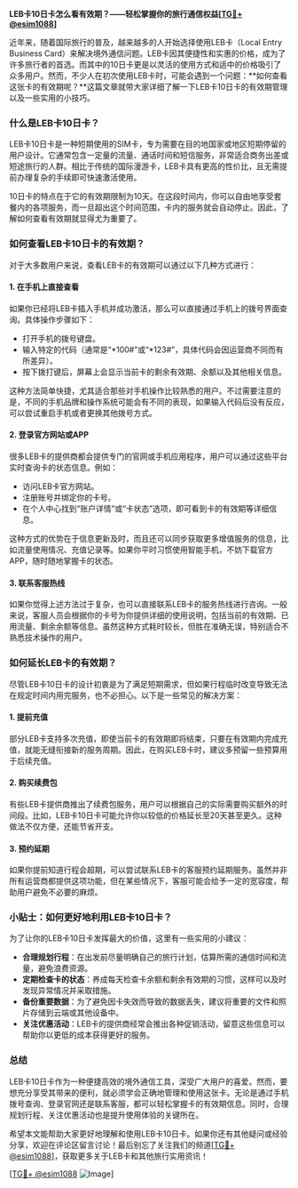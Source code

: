 **LEB卡10日卡怎么看有效期？——轻松掌握你的旅行通信权益[[TG💪+ @esim1088](https://t.me/s/esim1088)]**

近年来，随着国际旅行的普及，越来越多的人开始选择使用LEB卡（Local Entry Business Card）来解决境外通信问题。LEB卡因其便捷性和实惠的价格，成为了许多旅行者的首选。而其中的10日卡更是以灵活的使用方式和适中的价格吸引了众多用户。然而，不少人在初次使用LEB卡时，可能会遇到一个问题：**如何查看这张卡的有效期呢？**这篇文章就带大家详细了解一下LEB卡10日卡的有效期管理以及一些实用的小技巧。

### **什么是LEB卡10日卡？**

LEB卡10日卡是一种短期使用的SIM卡，专为需要在目的地国家或地区短期停留的用户设计。它通常包含一定量的流量、通话时间和短信服务，非常适合商务出差或短途旅行的人群。相比于传统的国际漫游卡，LEB卡具有更高的性价比，且无需提前办理复杂的手续即可快速激活使用。

10日卡的特点在于它的有效期限制为10天。在这段时间内，你可以自由地享受套餐内的各项服务，而一旦超出这个时间范围，卡内的服务就会自动停止。因此，了解如何查看有效期就显得尤为重要了。

### **如何查看LEB卡10日卡的有效期？**

对于大多数用户来说，查看LEB卡的有效期可以通过以下几种方式进行：

#### **1. 在手机上直接查看**
如果你已经将LEB卡插入手机并成功激活，那么可以直接通过手机上的拨号界面查询。具体操作步骤如下：
- 打开手机的拨号键盘。
- 输入特定的代码（通常是“*100#”或“*123#”，具体代码会因运营商不同而有所差异）。
- 按下拨打键后，屏幕上会显示当前卡的剩余有效期、余额以及其他相关信息。

这种方法简单快捷，尤其适合那些对手机操作比较熟悉的用户。不过需要注意的是，不同的手机品牌和操作系统可能会有不同的表现，如果输入代码后没有反应，可以尝试重启手机或者更换其他拨号方式。

#### **2. 登录官方网站或APP**
很多LEB卡的提供商都会提供专门的官网或手机应用程序，用户可以通过这些平台实时查询卡的状态信息。例如：
- 访问LEB卡官方网站。
- 注册账号并绑定你的卡号。
- 在个人中心找到“账户详情”或“卡状态”选项，即可看到卡的有效期等详细信息。

这种方式的优势在于信息更新及时，而且还可以同步获取更多增值服务的信息，比如流量使用情况、充值记录等。如果你平时习惯使用智能手机，不妨下载官方APP，随时随地掌握卡的状态。

#### **3. 联系客服热线**
如果你觉得上述方法过于复杂，也可以直接联系LEB卡的服务热线进行咨询。一般来说，客服人员会根据你的卡号为你提供详细的使用说明，包括当前的有效期、已用流量、剩余余额等信息。虽然这种方式耗时较长，但胜在准确无误，特别适合不熟悉技术操作的用户。

### **如何延长LEB卡的有效期？**

尽管LEB卡10日卡的设计初衷是为了满足短期需求，但如果行程临时改变导致无法在规定时间内用完服务，也不必担心。以下是一些常见的解决方案：

#### **1. 提前充值**
部分LEB卡支持多次充值，即使当前卡的有效期即将结束，只要在有效期内完成充值，就能无缝衔接新的服务周期。因此，在购买LEB卡时，建议多预留一些预算用于后续充值。

#### **2. 购买续费包**
有些LEB卡提供商推出了续费包服务，用户可以根据自己的实际需要购买额外的时间段。比如，LEB卡10日卡可能允许你以较低的价格延长至20天甚至更久。这种做法不仅方便，还能节省开支。

#### **3. 预约延期**
如果你提前知道行程会超期，可以尝试联系LEB卡的客服预约延期服务。虽然并非所有运营商都提供这项功能，但在某些情况下，客服可能会给予一定的宽容度，帮助用户避免不必要的麻烦。

### **小贴士：如何更好地利用LEB卡10日卡？**

为了让你的LEB卡10日卡发挥最大的价值，这里有一些实用的小建议：

- **合理规划行程**：在出发前尽量明确自己的旅行计划，估算所需的通信时间和流量，避免浪费资源。
- **定期检查卡的状态**：养成每天检查卡余额和剩余有效期的习惯，这样可以及时发现异常情况并采取措施。
- **备份重要数据**：为了避免因卡失效而导致的数据丢失，建议将重要的文件和照片存储到云端或其他设备中。
- **关注优惠活动**：LEB卡的提供商经常会推出各种促销活动，留意这些信息可以帮助你以更低的成本获得更好的服务。

### **总结**

LEB卡10日卡作为一种便捷高效的境外通信工具，深受广大用户的喜爱。然而，要想充分享受其带来的便利，就必须学会正确地管理和使用这张卡。无论是通过手机拨号查询、登录官网还是联系客服，都可以轻松掌握卡的有效期信息。同时，合理规划行程、关注优惠活动也是提升使用体验的关键所在。

希望本文能帮助大家更好地理解和使用LEB卡10日卡。如果你还有其他疑问或经验分享，欢迎在评论区留言讨论！最后别忘了关注我们的频道[[TG💪+ @esim1088](https://t.me/s/esim1088)]，获取更多关于LEB卡和其他旅行实用资讯！

[[TG💪+ @esim1088](https://t.me/s/esim1088) ![Image](https://i.postimg.cc/4NQfJmqS/Snipaste-2025-05-13-00-14-12.png)]